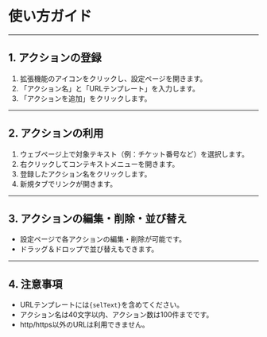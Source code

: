 # 使い方ガイド

---

## 1. アクションの登録

1. 拡張機能のアイコンをクリックし、設定ページを開きます。
2. 「アクション名」と「URLテンプレート」を入力します。
3. 「アクションを追加」をクリックします。

---

## 2. アクションの利用

1. ウェブページ上で対象テキスト（例：チケット番号など）を選択します。
2. 右クリックしてコンテキストメニューを開きます。
3. 登録したアクション名をクリックします。
4. 新規タブでリンクが開きます。

---

## 3. アクションの編集・削除・並び替え

- 設定ページで各アクションの編集・削除が可能です。
- ドラッグ＆ドロップで並び替えもできます。

---

## 4. 注意事項

- URLテンプレートには`{selText}`を含めてください。
- アクション名は40文字以内、アクション数は100件までです。
- http/https以外のURLは利用できません。 